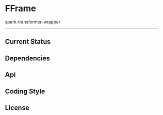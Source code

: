 FFrame
======
spark-transformer-wrapper

----------------




Current Status
--------------




Dependencies
---------



Api
---------






Coding Style
------------




License
-------





